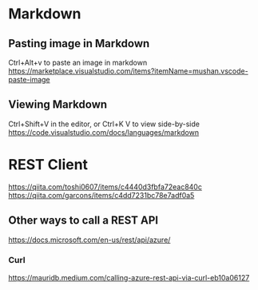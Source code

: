 # Markdown
## Pasting image in Markdown
Ctrl+Alt+v to paste an image in markdown
https://marketplace.visualstudio.com/items?itemName=mushan.vscode-paste-image

## Viewing Markdown
Ctrl+Shift+V in the editor, or Ctrl+K V to view side-by-side 
https://code.visualstudio.com/docs/languages/markdown

# REST Client
https://qiita.com/toshi0607/items/c4440d3fbfa72eac840c
https://qiita.com/garcons/items/c4dd7231bc78e7adf0a5

## Other ways to call a REST API
https://docs.microsoft.com/en-us/rest/api/azure/
### Curl
https://mauridb.medium.com/calling-azure-rest-api-via-curl-eb10a06127